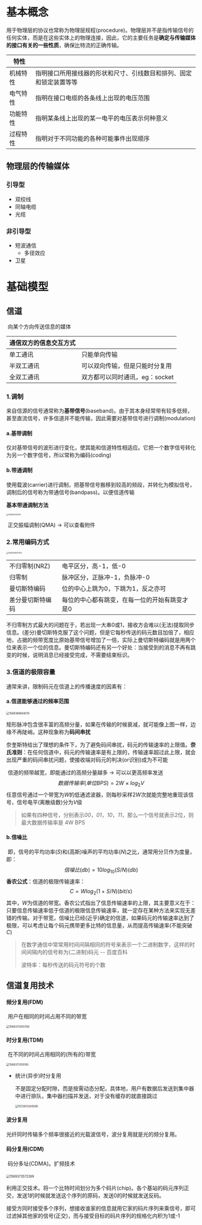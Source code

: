 # 基本概念

​	用于物理层的协议也常称为物理层规程(procedure)。物理层并不是指传输信号的任何实体，而是在这些实体上的物理连接，因此，它的主要任务是**确定与传输媒体的接口有关的一些性质**，确保比特流的正确传输。

| 特性     |                                                              |
| -------- | ------------------------------------------------------------ |
| 机械特性 | 指明接口所用接线器的形状和尺寸、引线数目和排列、固定和锁定装置等等 |
| 电气特性 | 指明在接口电缆的各条线上出现的电压范围                       |
| 功能特性 | 指明某条线上出现的某一电平的电压表示何种意义                 |
| 过程特性 | 指明对于不同功能的各种可能事件出现顺序                       |

## 物理层的传输媒体

### 引导型

- 双绞线
- 同轴电缆
- 光缆

### 非引导型

- 短波通信
  - 多径效应
- 卫星

# 基础模型

## 信道

​	向某个方向传送信息的媒体

| 通信双方的信息交互方式 |                                |
| ---------------------- | ------------------------------ |
| 单工通讯               | 只能单向传输                   |
| 半双工通讯             | 可以双向传输，但是只能时分复用 |
| 全双工通讯             | 双方都可以同时通讯，eg：socket |

### 1.调制

​	来自信源的信号通常称为**基带信号**(baseband)。由于其本身经常带有较多低频，甚至直流信号，许多信道并不能传输，因此需要对基带信号进行调制(modulation)

#### a.基带调制

​	仅对基带信号的波形进行变化，使其能和信道特性相适应。它把一个数字信号转化为另一个数字信号，所以常称为编码(coding)

#### b.带通调制

​	使用载波(carrier)进行调制，把基带信号搬移到较高的频段，并转化为模拟信号，调制后的信号称为带通信号(bandpass)。以便信道传输

**基本带通调制方法**

<img src="2 物理层.assets/1569210324114.png" alt="1569210324114" style="zoom: 33%;" />

​	正交振幅调制(QMA) -> 可以查看附件

### 2.常用编码方式

<img src="2 物理层.assets/1569209607004.png" alt="1569209607004" style="zoom: 33%;" />

|                  |                                               |
| ---------------- | --------------------------------------------- |
| 不归零制(NRZ)    | 电平区分，高-1，低-0                          |
| 归零制           | 脉冲区分，正脉冲-1，负脉冲-0                  |
| 曼切斯特编码     | 位的中心上跳为0，下跳为1，反之亦可            |
| 差分曼切斯特编码 | 每位的中心都有跳变，在每一位的开始有跳变才是0 |

​	不归零制方式最大的问题在于，若出现一大串0或1，接收方会难以(无法)提取同步信息。(差分)曼切斯特克服了这个问题，但是它每秒传送的码元数目加倍了，相应地，占据的频带宽度比原始基带信号增加了一倍，实际上曼切斯特编码就是用两个位来表示一个位的信息。曼切斯特编码还有另一个好处：当接受到的消息不再有跳变的时候，说明消息已经接受完成，不需要结束标识。

### 3.信道的极限容量

通常来讲，限制码元在信道上的传播速度的因素有：

#### a.信道能够通过的频率范围

<img src="2 物理层.assets/1569369844015.png" alt="1569369844015" style="zoom: 50%;" />

​	矩形脉冲包含很丰富的高频分量，如果在传输的时候衰减，就可能像上图一样，边缘不再陡峭。这种现象称为**码间串扰**

​	奈奎斯特给出了理想的条件下，为了避免码间串扰，码元的传输速率的上限值。**奈氏准则**：在任何信道中，码元的传输速率是有上限的，传输速率超过此上限，就会出现严重的码间串扰问题，使接收端对码元的判决(or识别)成为不可能

​	信道的频带越宽，即能通过的高频分量越多 -> 可以以更高频率发送
$$
数据传输率(单位BPS)=2W×log_2V
$$
​	     任意信号通过一个带宽为$W$的低通滤波器，则每秒采样$2W$次就能完整地重现该信号，信号电平(离散级数)分为$V$级 

> ​     如果有四种信号，分别表示*00*，*01*，*10*，*11*，那么一个信号就表示2位，则最大数据传输率是 4W BPS

#### b.信噪比

​	即，信号的平均功率($S$)和(高斯)噪声的平均功率($N$)之比，通常用分贝作为度量，即：
$$
信噪比(db)=10log_{10}(S/N)(db)
$$
**香农公式**：信道的极限传输速率：
$$
C=Wlog_{2}(1+S/N)(bit/s)
$$
​	其中，$W$为信道的带宽。香农公式指出了信息传输速率的上限，其主要意义在于：只要信息传输速率低于信道的极限信息传输速率，就一定存在某种方法来实现无差错的传输。对于带宽，信噪比已经(近乎)确定的信道，如果码元的传输速率达到了极限，可以考虑让每个码元携带更多比特的信息量，从而提高传输速率(不能突破$C$)

> 在数字通信中常常用时间间隔相同的符号来表示一个二进制数字，这样的时间间隔内的信号称为(二进制)码元 		-- 百度百科
>
> 波特率：每秒传送的码元符号的个数

## 信道复用技术

#### 频分复用(FDM)

​	用户在相同的时间占用不同的带宽

<img src="2 物理层.assets/1569373055784.png" alt="1569373055784" style="zoom:50%;" />

#### 时分复用(TDM)

​	在不同的时间占用相同的(所有的)带宽

<img src="2 物理层.assets/1569373105193.png" alt="1569373105193" style="zoom:50%;" />

- 统计(异步)时分复用

  不是固定分配时隙，而是按需动态分配，具体地，用户有数据后发送到集中器中进行排队，集中器扫描并发送，对于没有缓存的就直接跳过
  
  <img src="2 物理层.assets/1572613345590.png" alt="1572613345590" style="zoom:50%;" />

#### 波分复用

​	光纤同时传输多个频率很接近的光载波信号，波分复用就是光的频分复用。

#### 码分复用(CDM)

​	码分多址(CDMA)。扩频技术

​	<img src="2 物理层.assets/1569373572269.png" alt="1569373572269" style="zoom:60%;" />

​	利用正交技术。将一个比特时间划分为多个码片(chip)。各个基站的码元序列正交，发送1的时候就发送这个序列的原码，发送0的时候就发送反码。

​	接受方同时接受多个序列，想接收谁家的信息就用它家的码片序列来乘信号，即可过滤掉其他家的信号(正交)，而与接受目标的码片序列的规格化内积为1或-1